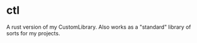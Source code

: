 # ctl
A rust version of my CustomLibrary. Also works as a "standard" library of sorts for my projects.
